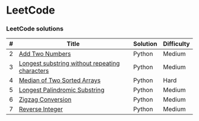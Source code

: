 # LeetCode
### LeetCode solutions

| # | Title | Solution | Difficulty |
|---|-------|----------|------------|
| 2  |  [Add Two Numbers](https://github.com/HammadFahimS/Leetcoding/tree/main/2.%20Add%20Two%20Numbers)      |  Python        |  Medium          |
| 3  |  [Longest substring without repeating characters](https://github.com/HammadFahimS/Leetcoding/tree/main/3.%20Longest%20substring%20without%20repeating%20characters)     |    Python      | Medium            |
| 4  |  [Median of Two Sorted Arrays](https://github.com/HammadFahimS/Leetcoding/tree/main/4.%20Median%20of%20Two%20Sorted%20Arrays)     | Python         |  Hard          |
| 5  |  [Longest Palindromic Substring](https://github.com/HammadFahimS/Leetcoding/tree/main/5.%20Longest%20Palindromic%20Substring)      | Python        |  Medium        |
|6|[Zigzag Conversion](https://github.com/HammadFahimS/Leetcoding/tree/main/6.%20Zigzag%20Conversion)|Python|Medium|
|7|[Reverse Integer](https://github.com/HammadFahimS/Leetcoding/tree/main/7.%20Reverse%20Integer)|Python|Medium|
